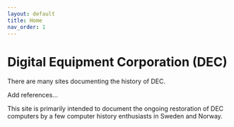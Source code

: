 ```yaml
---
layout: default
title: Home
nav_order: 1
---
```


# Digital Equipment Corporation (DEC)

There are many sites documenting the history of DEC.

Add references...

This site is primarily intended to document the ongoing restoration of DEC computers by a few computer history enthusiasts in Sweden and Norway.

